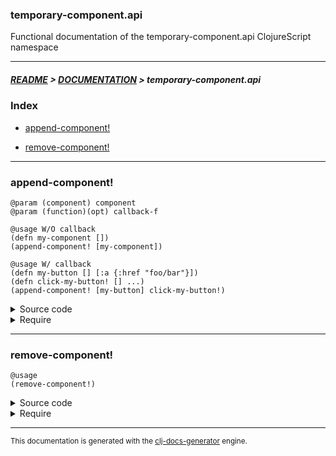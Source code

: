 
### temporary-component.api

Functional documentation of the temporary-component.api ClojureScript namespace

---

##### [README](../../../README.md) > [DOCUMENTATION](../../COVER.md) > temporary-component.api

### Index

- [append-component!](#append-component)

- [remove-component!](#remove-component)

---

### append-component!

```
@param (component) component
@param (function)(opt) callback-f
```

```
@usage W/O callback
(defn my-component [])
(append-component! [my-component])
```

```
@usage W/ callback
(defn my-button [] [:a {:href "foo/bar"}])
(defn click-my-button! [] ...)
(append-component! [my-button] click-my-button!)
```

<details>
<summary>Source code</summary>

```
(defn append-component!
  [component & [callback-f]]
  (remove-container!)
  (create-container!)
  (if-let [temporary-container (dom/get-element-by-id "temporary-container")]
          (let [component-element (-> component hiccup-converter/to-html dom/parse-html)]
               (dom/append-element! temporary-container component-element)
               (if callback-f (callback-f)))))
```

</details>

<details>
<summary>Require</summary>

```
(ns my-namespace (:require [temporary-component.api :refer [append-component!]]))

(temporary-component.api/append-component! ...)
(append-component!                         ...)
```

</details>

---

### remove-component!

```
@usage
(remove-component!)
```

<details>
<summary>Source code</summary>

```
(defn remove-component!
  []
  (remove-container!))
```

</details>

<details>
<summary>Require</summary>

```
(ns my-namespace (:require [temporary-component.api :refer [remove-component!]]))

(temporary-component.api/remove-component!)
(remove-component!)
```

</details>

---

<sub>This documentation is generated with the [clj-docs-generator](https://github.com/bithandshake/clj-docs-generator) engine.</sub>

